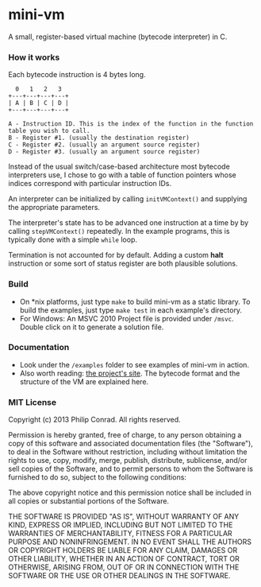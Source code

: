 mini-vm
=======

A small, register-based virtual machine (bytecode interpreter) in C.


### How it works

Each bytecode instruction is 4 bytes long.

      0   1   2   3
    +---+---+---+---+
    | A | B | C | D |
    +---+---+---+---+

    A - Instruction ID. This is the index of the function in the function table you wish to call.
    B - Register #1. (usually the destination register)
    C - Register #2. (usually an argument source register)
    D - Register #3. (usually an argument source register)

Instead of the usual switch/case-based architecture most bytecode interpreters
use, I chose to go with a table of function pointers whose indices correspond
with particular instruction IDs.

An interpreter can be initialized by calling `initVMContext()` and supplying
the appropriate parameters.

The interpreter's state has to be advanced one instruction at a time by
by calling `stepVMContext()` repeatedly. In the example programs, this is
typically done with a simple `while` loop.

Termination is not accounted for by default. Adding a custom **halt**
instruction or some sort of status register are both plausible solutions.


### Build

 - On *nix platforms, just type `make` to build mini-vm as a static library. To build the examples, just type `make test` in each example's directory.
 - For Windows: An MSVC 2010 Project file is provided under `/msvc`. Double click on it to generate a solution file.


### Documentation

 - Look under the `/examples` folder to see examples of mini-vm in action.
 - Also worth reading: [the project's site][1]. The bytecode format and the structure of the VM are explained here.


### MIT License

Copyright (c) 2013 Philip Conrad.
All rights reserved.

Permission is hereby granted, free of charge, to any person obtaining a copy
of this software and associated documentation files (the "Software"), to deal
in the Software without restriction, including without limitation the rights
to use, copy, modify, merge, publish, distribute, sublicense, and/or sell
copies of the Software, and to permit persons to whom the Software is
furnished to do so, subject to the following conditions:

The above copyright notice and this permission notice shall be included in
all copies or substantial portions of the Software.

THE SOFTWARE IS PROVIDED "AS IS", WITHOUT WARRANTY OF ANY KIND, EXPRESS OR
IMPLIED, INCLUDING BUT NOT LIMITED TO THE WARRANTIES OF MERCHANTABILITY,
FITNESS FOR A PARTICULAR PURPOSE AND NONINFRINGEMENT. IN NO EVENT SHALL THE
AUTHORS OR COPYRIGHT HOLDERS BE LIABLE FOR ANY CLAIM, DAMAGES OR OTHER
LIABILITY, WHETHER IN AN ACTION OF CONTRACT, TORT OR OTHERWISE, ARISING FROM,
OUT OF OR IN CONNECTION WITH THE SOFTWARE OR THE USE OR OTHER DEALINGS IN
THE SOFTWARE.


   [1]: http://philipaconrad.github.io/mini-vm/

